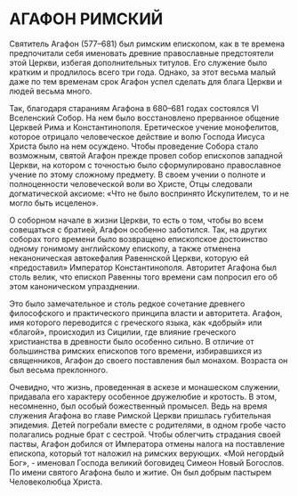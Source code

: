 # АГАФОН РИМСКИЙ

Святитель Агафон (577–681) был римским епископом, как в те времена предпочитали себя именовать древние православные предстоятели этой Церкви, избегая дополнительных титулов. Его служение было кратким и продлилось всего три года. Однако, за этот весьма малый даже по тем временам срок Агафон успел сделать для блага Церкви и людей весьма много.

Так, благодаря стараниям Агафона в 680–681 годах состоялся VI Вселенский Собор. На нем было восстановлено прерванное общение Церквей Рима и Константинополя. Еретическое учение монофелитов, которое отрицало человеческое действие и волю Господа Иисуса Христа было на нем осуждено. Чтобы проведение Собора стало возможным, святой Агафон прежде провел собор епископов западной Церкви, на котором с точностью было сформулировано православное учение по этому сложному предмету. В своем учении о полноте и полноценности человеческой воли во Христе, Отцы следовали догматической аксиоме: «Что не было воспринято Искупителем, то и не могло быть исцелено».

О соборном начале в жизни Церкви, то есть о том, чтобы во всем совещаться с братией, Агафон особенно заботился. Так, на других соборах того времени было возвращено епископское достоинство одному гонимому английскому епископу, а также отменена неканоническая автокефалия Равеннской Церкви, которую ей «предоставил» Император Константинополя. Авторитет Агафона был столь велик, что епископ Равенны того времени сам попросил его об этом каноническом упразднении.

Это было замечательное и столь редкое сочетание древнего философского и практического принципа власти и авторитета. Агафон, имя которого переводится с греческого языка, как «добрый» или «благой», происходил из Сицилии, где влияние греческого христианства в древности было особенно сильно. В отличие от большинства римских епископов того времени, избиравшихся из священников, Агафон до своего поставления был монахом. Возраста он был весьма преклонного.

Очевидно, что жизнь, проведенная в аскезе и монашеском служении, придавала его характеру особенное дружелюбие и кротость. В этом, несомненно, был особый божественный промысел. Ведь на время служения Агафона во главе Римской Церкви пришлась губительная эпидемия. Детей погребали вместе с родителями, в одном гробе часто полагались родные брат с сестрой. Чтобы облегчить страдания своей паствы, Агафон добился от Императора отмены налога на поставление епископа, который тот наложил на римских верующих. «Мой негордый Бог», - именовал Господа великий боговидец Симеон Новый Богослов. По имени святого Агафона было и житие. Он был добрым пастырем Человеколюбца Христа.
